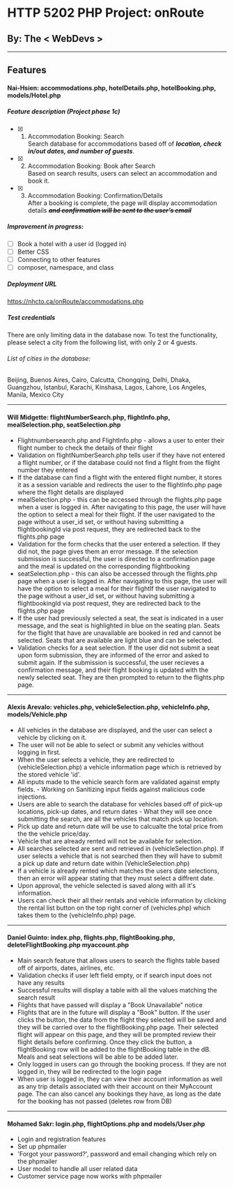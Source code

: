 # HTTP 5202 PHP Project: onRoute

## By: The < WebDevs >

---

<!-- ## Our Database Design -->

<!-- ![Database Design]()https://github.com/2021-Winter-HTTP-5202-A/OnRoute/blob/main/images/database_design/database_design.png -->

## Features

#### Nai-Hsien: accommodations.php, hotelDetails.php, hotelBooking.php, models/Hotel.php

##### Feature description (Project phase 1c)
- [X] 1. Accommodation Booking: Search</br>
   Search database for accommodations based off of **_location, check in/out dates, and number of guests_**.
- [X] 2. Accommodation Booking: Book after Search</br>
   Based on search results, users can select an accommodation and book it.
- [X] 3. Accommodation Booking: Confirmation/Details</br>
   After a booking is complete, the page will display accommodation details ~~**_and  confirmation will be sent to the user’s email_**~~
##### Improvement in progress:
  - [ ] Book a hotel with a user id (logged in)
  - [ ] Better CSS
  - [ ] Connecting to other features
  - [ ] composer, namespace, and class
##### Deployment URL
https://nhcto.ca/onRoute/accommodations.php
##### Test credentials
There are only limiting data in the database now. To test the functionality, please select a city from the following list, with only 2 or 4 guests.
###### List of cities in the database:
Beijing, Buenos Aires, Cairo, Calcutta, Chongqing, Delhi, Dhaka, Guangzhou, Istanbul, Karachi, Kinshasa, Lagos, Lahore, Los Angeles, Manila, Mexico City

---

#### Will Midgette: flightNumberSearch.php, flightInfo.php, mealSelection.php, seatSelection.php

- Flightnumbersearch.php and FlightInfo.php - allows a user to enter their flight number to check the details of their flight
- Validation on flightNumberSearch.php tells user if they have not entered a flight number, or if the database could not find a flight from the flight number they entered
- If the database can find a flight with the entered flight number, it stores it as a session variable and redirects the user to the flightInfo.php page where the flight details are displayed
- mealSelection.php - this can be accessed through the flights.php page when a user is logged in. After navigating to this page, the user will have the option to select a meal for their flight. If the user navigated to the page without a user_id set, or without having submitting a flightbookingId via post request, they are redirected back to the flights.php page
- Validation for the form checks that the user entered a selection. If they did not, the page gives them an error message. If the selection submission is successful, the user is directed to a confirmation page and the meal is updated on the corresponding flightbooking
- seatSelection.php - this can also be accessed through the flights.php page when a user is logged in. After navigating to this page, the user will have the option to select a meal for their flightIf the user navigated to the page without a user_id set, or without having submitting a flightbookingId via post request, they are redirected back to the flights.php page
- If the user had previously selected a seat, the seat is indicated in a user message, and the seat is highlighted in blue on the seating plan. Seats for the flight that have are unavailable are booked in red and cannot be selected. Seats that are available are light blue and can be selected. 
- Validation checks for a seat selection. If the user did not submit a seat upon form submission, they are informed of the error and asked to submit again. If the submission is successful, the user recieves a confirmation message, and their flight booking is updated with the newly selected seat. They are then prompted to return to the flights.php page.
---

#### Alexis Arevalo: vehicles.php, vehicleSelection.php, vehicleInfo.php, models/Vehicle.php

- All vehicles in the database are displayed, and the user can select a vehicle by clicking on it.
- The user will not be able to select or submit any vehicles without logging in first.
- When the user selects a vehicle, they are redirected to (vehicleSelection.php) a vehicle information page which is retrieved by the stored vehicle 'id'.
- All inputs made to the vehicle search form are validated against empty fields. - Working on Sanitizing input fields against malicious code injections.
- Users are able to search the database for vehicles based off of pick-up locations, pick-up dates, and return dates - What they will see once submitting the search, are all the vehicles that match pick up location.
- Pick up date and return date will be use to calcualte the total price from the the vehicle price/day.
- Vehicle that are already rented will not be available for selection.
- All searches selected are sent and retrieved in (vehicleSelection.php). If user selects a vehicle that is not searched then they will have to submit a pick up date and return date within (VehicleSelection.php)
- If a vehicle is already rented which matches the users date selections, then an error will appear stating that they must select a diffrent date.
- Upon approval, the vehicle selected is saved along with all it's information.
- Users can check their all their rentals and vehicle information by clicking the rental list button on the top right corner of (vehicles.php) which takes them to the (vehicleInfo.php) page. 

---

#### Daniel Guinto: index.php, flights.php, flightBooking.php, deleteFlightBooking.php myaccount.php

- Main search feature that allows users to search the flights table based off of airports, dates, airlines, etc.
- Validation checks if user left field empty, or if search input does not have any results
- Successful results will display a table with all the values matching the search result
- Flights that have passed will display a "Book Unavailable" notice
- Flights that are in the future will display a "Book" button. If the user clicks the button, the data from the flight they selected will be saved and they will be carried over to the flightBooking.php page. Their selected flight will appear on this page, and they will be prompted review their flight details before confirming. Once they click the button, a flightBooking row will be added to the flightBooking table in the dB. Meals and seat selections will be able to be added later.
- Only logged in users can go through the booking process. If they are not logged in, they will be redirected to the login page
- When user is logged in, they can view their account information as well as any trip details associated with their account on their MyAccount page. The can also cancel any bookings they have, as long as the date for the booking has not passed (deletes row from DB)

---

#### Mohamed Sakr: login.php, flightOptions.php and models/User.php

- Login and registration features
- Set up phpmailer
- 'Forgot your password?', password and email changing which rely on the phpmailer
- User model to handle all user related data
- Customer service page now works with phpmailer
